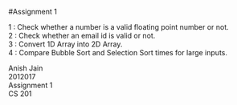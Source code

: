 #Assignment 1

1 : Check whether a number is a valid floating point number or not.<br>
2 : Check whether an email id is valid or not.<br>
3 : Convert 1D Array into 2D Array.<br>
4 : Compare Bubble Sort and Selection Sort times for large inputs.<br>

Anish Jain <br>
2012017<br>
Assignment 1<br>
CS 201<br>

